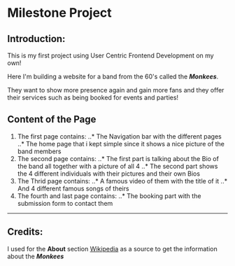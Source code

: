 # Milestone Project

## Introduction:

This is my first project using User Centric Frontend Development on my own!

Here I'm building a website for a band from the 60's called the **_Monkees_**. 

They want to show more presence again and gain more fans and they offer their services such as being booked for events and parties!


## Content of the Page

1. The first page contains:
..* The Navigation bar with the different pages 
..* The home page that i kept simple since it shows a nice picture of the band members
2. The second page contains:
..* The first part is talking about the Bio of the band all together with a picture of all 4
..* The second part shows the 4 different individuals with their pictures and their own Bios
3. The Thrid page contains:
..* A famous video of them with the title of it 
..* And 4 different famous songs of theirs
4. The fourth and last page contains:
..* The booking part with the submission form to contact them


---


## Credits: 

I used for the **About** section [Wikipedia](https://www.wikipedia.org/) as a source to get the information about the **_Monkees_**